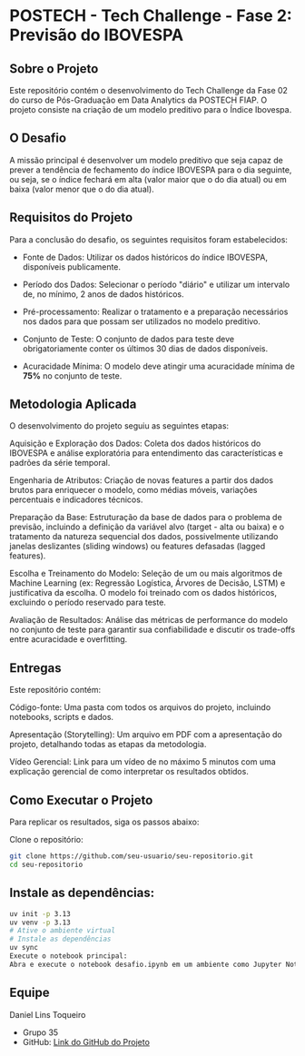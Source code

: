 # POSTECH - Tech Challenge - Fase 2: Previsão do IBOVESPA
## Sobre o Projeto
Este repositório contém o desenvolvimento do Tech Challenge da Fase 02 do curso de Pós-Graduação em Data Analytics da POSTECH FIAP. O projeto consiste na criação de um modelo preditivo para o Índice Ibovespa. 


## O Desafio
A missão principal é desenvolver um modelo preditivo que seja capaz de prever a tendência de fechamento do índice IBOVESPA para o dia seguinte, ou seja, se o índice fechará em alta (valor maior que o do dia atual) ou em baixa (valor menor que o do dia atual). 
 

## Requisitos do Projeto
Para a conclusão do desafio, os seguintes requisitos foram estabelecidos:

- Fonte de Dados: Utilizar os dados históricos do índice IBOVESPA, disponíveis publicamente. 

- Período dos Dados: Selecionar o período "diário" e utilizar um intervalo de, no mínimo, 2 anos de dados históricos. 

- Pré-processamento: Realizar o tratamento e a preparação necessários nos dados para que possam ser utilizados no modelo preditivo. 

- Conjunto de Teste: O conjunto de dados para teste deve obrigatoriamente conter os últimos 30 dias de dados disponíveis. 

- Acuracidade Mínima: O modelo deve atingir uma acuracidade mínima de **75%** no conjunto de teste. 

## Metodologia Aplicada
O desenvolvimento do projeto seguiu as seguintes etapas:

Aquisição e Exploração dos Dados: Coleta dos dados históricos do IBOVESPA e análise exploratória para entendimento das características e padrões da série temporal. 

Engenharia de Atributos: Criação de novas features a partir dos dados brutos para enriquecer o modelo, como médias móveis, variações percentuais e indicadores técnicos. 

Preparação da Base: Estruturação da base de dados para o problema de previsão, incluindo a definição da variável alvo (target - alta ou baixa) e o tratamento da natureza sequencial dos dados, possivelmente utilizando janelas deslizantes (sliding windows) ou features defasadas (lagged features). 

Escolha e Treinamento do Modelo: Seleção de um ou mais algoritmos de Machine Learning (ex: Regressão Logística, Árvores de Decisão, LSTM) e justificativa da escolha.  O modelo foi treinado com os dados históricos, excluindo o período reservado para teste.

Avaliação de Resultados: Análise das métricas de performance do modelo no conjunto de teste para garantir sua confiabilidade e discutir os trade-offs entre acuracidade e overfitting. 

## Entregas
Este repositório contém:

Código-fonte: Uma pasta com todos os arquivos do projeto, incluindo notebooks, scripts e dados. 

Apresentação (Storytelling): Um arquivo em PDF com a apresentação do projeto, detalhando todas as etapas da metodologia. 

Vídeo Gerencial: Link para um vídeo de no máximo 5 minutos com uma explicação gerencial de como interpretar os resultados obtidos. 

## Como Executar o Projeto
Para replicar os resultados, siga os passos abaixo:

Clone o repositório:

``` Bash
git clone https://github.com/seu-usuario/seu-repositorio.git
cd seu-repositorio 
```

## Instale as dependências:

``` Bash
uv init -p 3.13
uv venv -p 3.13
# Ative o ambiente virtual
# Instale as dependências
uv sync 
Execute o notebook principal:
Abra e execute o notebook desafio.ipynb em um ambiente como Jupyter Notebook ou Google Colab para ver todo o processo de análise e modelagem.
```

## Equipe
Daniel Lins Toqueiro
- Grupo 35
- GitHub: [Link do GitHub do Projeto](https://github.com/dtoqueiro/postech_ibovespa_trend_forecast)
